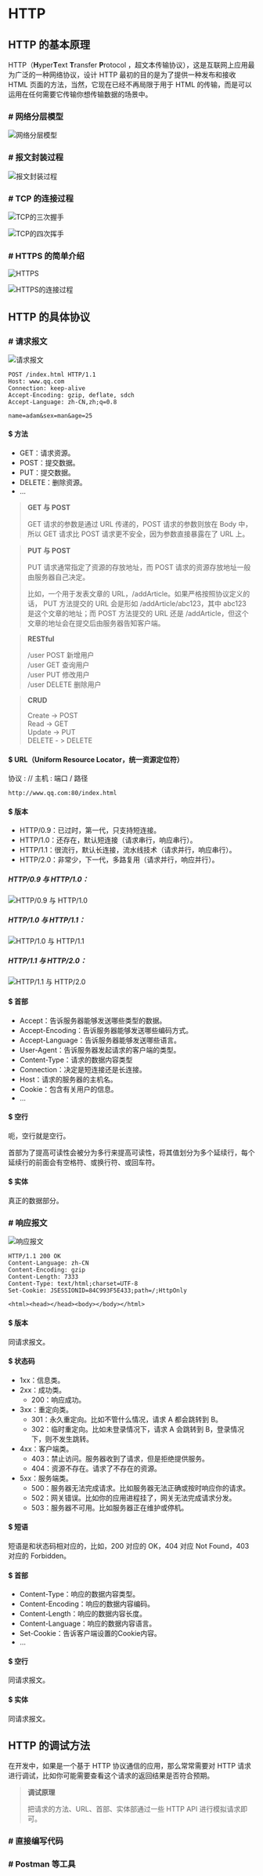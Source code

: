 # HTTP

## HTTP 的基本原理
HTTP（**H**yper**T**ext **T**ransfer **P**rotocol ，超文本传输协议），这是互联网上应用最为广泛的一种网络协议，设计 HTTP 最初的目的是为了提供一种发布和接收 HTML 页面的方法，当然，它现在已经不再局限于用于 HTML 的传输，而是可以运用在任何需要它传输你想传输数据的场景中。

### # 网络分层模型
![网络分层模型](https://raw.githubusercontent.com/adamearthhuang/blog/master/网络/HTTP/01.png)

### # 报文封装过程
![报文封装过程](https://raw.githubusercontent.com/adamearthhuang/blog/master/网络/HTTP/02.png)

### # TCP 的连接过程
![TCP的三次握手](https://raw.githubusercontent.com/adamearthhuang/blog/master/网络/HTTP/03.png)

![TCP的四次挥手](https://raw.githubusercontent.com/adamearthhuang/blog/master/网络/HTTP/04.png)

### # HTTPS 的简单介绍
![HTTPS](https://raw.githubusercontent.com/adamearthhuang/blog/master/网络/HTTP/05.png)

![HTTPS的连接过程](https://raw.githubusercontent.com/adamearthhuang/blog/master/网络/HTTP/06.png)

## HTTP 的具体协议

### # 请求报文

![请求报文](https://raw.githubusercontent.com/adamearthhuang/blog/master/网络/HTTP/07.png)
```
POST /index.html HTTP/1.1
Host: www.qq.com
Connection: keep-alive
Accept-Encoding: gzip, deflate, sdch
Accept-Language: zh-CN,zh;q=0.8

name=adam&sex=man&age=25
```

#### $ 方法
* GET：请求资源。
* POST：提交数据。
* PUT：提交数据。
* DELETE：删除资源。
* ...

>**GET 与 POST**
>
>GET 请求的参数是通过 URL 传递的，POST 请求的参数则放在 Body 中，所以 GET 请求比 POST 请求更不安全，因为参数直接暴露在了 URL 上。

>**PUT 与 POST**
>
>PUT 请求通常指定了资源的存放地址，而 POST 请求的资源存放地址一般由服务器自己决定。  
>
> 比如，一个用于发表文章的 URL，/addArticle。如果严格按照协议定义的话， PUT 方法提交的 URL 会是形如 /addArticle/abc123，其中 abc123 是这个文章的地址；而 POST 方法提交的 URL 还是 /addArticle，但这个文章的地址会在提交后由服务器告知客户端。

>**RESTful**
>
>/user POST 新增用户   
/user GET 查询用户    
/user PUT 修改用户    
/user DELETE 删除用户    

>**CRUD**  
>
>Create -> POST  
Read -> GET  
Update -> PUT  
DELETE - > DELETE

#### $ URL（Uniform Resource Locator，统一资源定位符）
协议 : // 主机 : 端口 / 路径
```
http://www.qq.com:80/index.html
```

#### $ 版本
* HTTP/0.9：已过时，第一代，只支持短连接。
* HTTP/1.0：还存在，默认短连接（请求串行，响应串行）。
* HTTP/1.1：很流行，默认长连接，流水线技术（请求并行，响应串行）。
* HTTP/2.0：非常少，下一代，多路复用（请求并行，响应并行）。

##### HTTP/0.9 与 HTTP/1.0：
![HTTP/0.9 与 HTTP/1.0](https://raw.githubusercontent.com/adamearthhuang/blog/master/网络/HTTP/08.png)

##### HTTP/1.0 与 HTTP/1.1：
![HTTP/1.0 与 HTTP/1.1](https://raw.githubusercontent.com/adamearthhuang/blog/master/网络/HTTP/09.png)

##### HTTP/1.1 与 HTTP/2.0：
![HTTP/1.1 与 HTTP/2.0](https://raw.githubusercontent.com/adamearthhuang/blog/master/网络/HTTP/10.png)


#### $ 首部
* Accept：告诉服务器能够发送哪些类型的数据。
* Accept-Encoding：告诉服务器能够发送哪些编码方式。
* Accept-Language：告诉服务器能够发送哪些语言。
* User-Agent：告诉服务器发起请求的客户端的类型。
* Content-Type：请求的数据内容类型
* Connection：决定是短连接还是长连接。
* Host：请求的服务器的主机名。
* Cookie：包含有关用户的信息。
* ...

#### $ 空行
呃，空行就是空行。

首部为了提高可读性会被分为多行来提高可读性，将其值划分为多个延续行，每个延续行的前面会有空格符、或换行符、或回车符。

#### $ 实体
真正的数据部分。

### # 响应报文

![响应报文](https://raw.githubusercontent.com/adamearthhuang/blog/master/网络/HTTP/11.png)

```
HTTP/1.1 200 OK
Content-Language: zh-CN
Content-Encoding: gzip
Content-Length: 7333
Content-Type: text/html;charset=UTF-8
Set-Cookie: JSESSIONID=84C993F5E433;path=/;HttpOnly

<html><head></head><body></body></html>
```

#### $ 版本
同请求报文。

#### $ 状态码
* 1xx：信息类。
* 2xx：成功类。
  * 200：响应成功。
* 3xx：重定向类。
  * 301：永久重定向。比如不管什么情况，请求 A 都会跳转到 B。
  * 302：临时重定向。比如未登录情况下，请求 A 会跳转到  B，登录情况下，则不发生跳转。
* 4xx：客户端类。
  * 403：禁止访问。服务器收到了请求，但是拒绝提供服务。 
  * 404：资源不存在。请求了不存在的资源。
* 5xx：服务端类。
  * 500：服务器无法完成请求。比如服务器无法正确或按时响应你的请求。
  * 502：网关错误。比如你的应用进程挂了，网关无法完成请求分发。
  * 503：服务器不可用。比如服务器正在维护或停机。
  

#### $ 短语
短语是和状态码相对应的，比如，200 对应的 OK，404 对应 Not Found，403 对应的 Forbidden。

#### $ 首部
* Content-Type：响应的数据内容类型。
* Content-Encoding：响应的数据内容编码。
* Content-Length：响应的数据内容长度。
* Content-Language：响应的数据内容语言。
* Set-Cookie：告诉客户端设置的Cookie内容。
* ...

#### $ 空行
同请求报文。

#### $ 实体
同请求报文。

## HTTP 的调试方法
在开发中，如果是一个基于 HTTP 协议通信的应用，那么常常需要对 HTTP 请求进行调试，比如你可能需要查看这个请求的返回结果是否符合预期。

>**调试原理**
>
>把请求的方法、URL、首部、实体部通过一些 HTTP API 进行模拟请求即可。 

### # 直接编写代码

### # Postman 等工具

